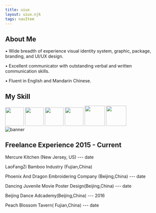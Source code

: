 ```yaml
---
title: uiux
layout: uiux.njk
tags: navItem
---
```

<main class="about_main">
    
<section class="about_container">
    <div class="intro ">
          <h2>About Me</h2>
          <p>
         • Wide breadth of experience visual identity system, graphic, package, branding, and UI/UX design. </p>
        <p>•	Excellent communicator with outstanding verbal and written communication skills.</p>
        <p>•		Fluent in English and Mandarin Chinese.</p> 
        <h2 class="skill">My Skill</h2>
          
<img src="https://upload.wikimedia.org/wikipedia/commons/thumb/6/66/Illustrator_CC_icon.png/492px-Illustrator_CC_icon.png" width="60px" height="60px">
           <img src="https://princetonlibrary.org/wp-content/uploads/2018/12/photoshop.png" width="60px" height="60px">
           <img src="https://i0.wp.com/mahalo-studio.com/wp-content/uploads/2020/07/Indesign_Adobe_logo_logos.png?fit=512%2C512&ssl=1&is-pending-load=1" width="60px" height="60px">
           <img src="https://static.cdnlogo.com/logos/a/92/adobe-xd.svg" width="60px" height="60px">
           <img src="https://cdn.sanity.io/images/599r6htc/production/46a76c802176eb17b04e12108de7e7e0f3736dc6-1024x1024.png?w=670&h=670&q=75&fit=max&auto=format" width="65px" height="65px">
           <img src="https://upload.wikimedia.org/wikipedia/commons/thumb/5/59/Sketch_Logo.svg/850px-Sketch_Logo.svg.png"width="65px" height="65px">

  </div>

  <div class="about_img">
           <img src="https://place-hold.it/600x500.jpg" alt="banner">
          <img src="" alt="">
        </div>
      <!-- break into skill secton--> <!-- freelance exprience-->
          <div class="freelance">
            <h2>Freelance Experience 2015 - Current</h2>
            <p>Mercure Kitchen (New Jersey, US)  --- date</p>
            <p>LaoFangZi Bamboo Industry (Fujian,China)</p>
            <p>Phoenix And Dragon Embroidering Company (Beijing,China) --- date</p>
            <p>Dancing Juvenile Movie Poster Design(Beijing,China) --- date</p>
            <p>Beijing Dance Adcademy(Beijing,China) --- 2016</p>
            <p>Peach Blossom Tavern( Fujian,China) --- date</p>
        </div>
      </section>
    </main>